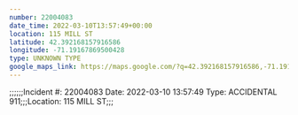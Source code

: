 ```yaml
---
number: 22004083
date_time: 2022-03-10T13:57:49+00:00
location: 115 MILL ST
latitude: 42.392168157916586
longitude: -71.19167869500428
type: UNKNOWN TYPE
google_maps_link: https://maps.google.com/?q=42.392168157916586,-71.19167869500428
---
```


;;;;;;Incident #: 22004083  Date: 2022-03-10 13:57:49   Type: ACCIDENTAL 911;;;Location: 115 MILL ST;;;
